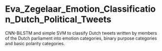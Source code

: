 # Eva_Zegelaar_Emotion_Classification_Dutch_Political_Tweets
CNN-BiLSTM and simple SVM to classify Dutch tweets written by members of the Dutch parliament into emotion categories, binary purpose categories and basic polarity categories.
